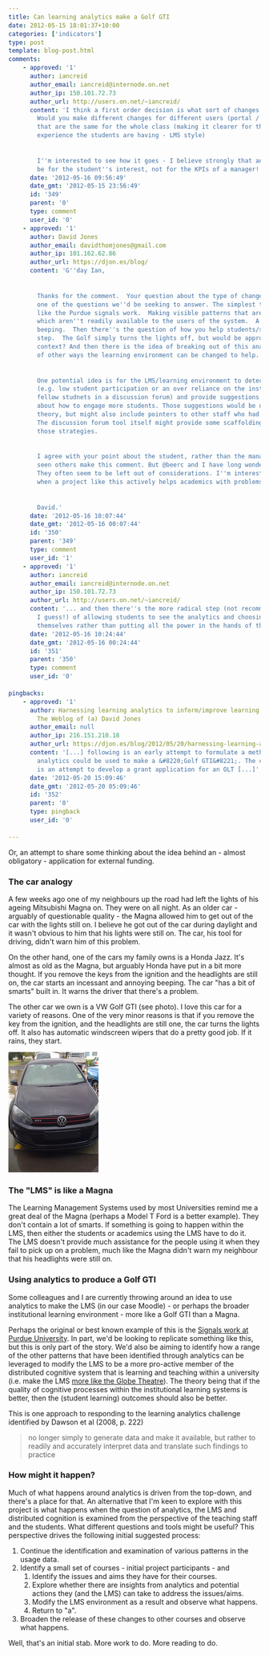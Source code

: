 ```yaml
---
title: Can learning analytics make a Golf GTI
date: 2012-05-15 18:01:37+10:00
categories: ['indicators']
type: post
template: blog-post.html
comments:
    - approved: '1'
      author: iancreid
      author_email: iancreid@internode.on.net
      author_ip: 150.101.72.73
      author_url: http://users.on.net/~iancreid/
      content: 'I think a first order decision is what sort of changes would you make?
        Would you make different changes for different users (portal / PLE style) or changes
        that are the same for the whole class (making it clearer for the academic what
        experience the students are having - LMS style)
    
    
        I''m interested to see how it goes - I believe strongly that analytics should
        be for the student''s interest, not for the KPIs of a manager!'
      date: '2012-05-16 09:56:49'
      date_gmt: '2012-05-15 23:56:49'
      id: '349'
      parent: '0'
      type: comment
      user_id: '0'
    - approved: '1'
      author: David Jones
      author_email: davidthomjones@gmail.com
      author_ip: 101.162.62.86
      author_url: https://djon.es/blog/
      content: 'G''day Ian,
    
    
        Thanks for the comment.  Your question about the type of changes to be made, is
        one of the questions we''d be seeking to answer. The simplest type of change is
        like the Purdue signals work.  Making visible patterns that are in the data, but
        which aren''t readily available to the users of the system.  A bit like the Jazz
        beeping.  Then there''s the question of how you help students/staff take the next
        step.  The Golf simply turns the lights off, but would be appropriate in a learning
        context? And then there is the idea of breaking out of this analogy and thinking
        of other ways the learning environment can be changed to help.
    
    
        One potential idea is for the LMS/learning environment to detect certain situations
        (e.g. low student participation or an over reliance on the instructor rather than
        fellow studnets in a discussion forum) and provide suggestions to the academic
        about how to engage more students. Those suggestions would be drawn from literature/learning
        theory, but might also include pointers to other staff who had adopted these approaches.
        The discussion forum tool itself might provide some scaffolding to help implement
        those strategies.
    
    
        I agree with your point about the student, rather than the manager. And I''ve
        seen others make this comment. But @beerc and I have long wondered about the academic/teacher.
        They often seem to be left out of considerations. I''m interested in what happens
        when a project like this actively helps academics with problems they are experiencing.
    
    
        David.'
      date: '2012-05-16 10:07:44'
      date_gmt: '2012-05-16 00:07:44'
      id: '350'
      parent: '349'
      type: comment
      user_id: '1'
    - approved: '1'
      author: iancreid
      author_email: iancreid@internode.on.net
      author_ip: 150.101.72.73
      author_url: http://users.on.net/~iancreid/
      content: '... and then there''s the more radical step (not recommended initially,
        I guess!) of allowing students to see the analytics and choosing such changes
        themselves rather than putting all the power in the hands of the teacher...'
      date: '2012-05-16 10:24:44'
      date_gmt: '2012-05-16 00:24:44'
      id: '351'
      parent: '350'
      type: comment
      user_id: '0'
    
pingbacks:
    - approved: '1'
      author: Harnessing learning analytics to inform/improve learning and teaching &laquo;
        The Weblog of (a) David Jones
      author_email: null
      author_ip: 216.151.210.18
      author_url: https://djon.es/blog/2012/05/20/harnessing-learning-analytics-to-informimprove-learning-and-teaching/
      content: '[...] following is an early attempt to formulate a method by which learning
        analytics could be used to make a &#8220;Golf GTI&#8221;. The context for this
        is an attempt to develop a grant application for an OLT [...]'
      date: '2012-05-20 15:09:46'
      date_gmt: '2012-05-20 05:09:46'
      id: '352'
      parent: '0'
      type: pingback
      user_id: '0'
    
---
```

Or, an attempt to share some thinking about the idea behind an - almost obligatory - application for external funding.

### The car analogy

A few weeks ago one of my neighbours up the road had left the lights of his ageing Mitsubishi Magna on. They were on all night. As an older car - arguably of questionable quality - the Magna allowed him to get out of the car with the lights still on. I believe he got out of the car during daylight and it wasn't obvious to him that his lights were still on. The car, his tool for driving, didn't warn him of this problem.

On the other hand, one of the cars my family owns is a Honda Jazz. It's almost as old as the Magna, but arguably Honda have put in a bit more thought. If you remove the keys from the ignition and the headlights are still on, the car starts an incessant and annoying beeping. The car "has a bit of smarts" built in. It warns the driver that there's a problem.

The other car we own is a VW Golf GTI (see photo). I love this car for a variety of reasons. One of the very minor reasons is that if you remove the key from the ignition, and the headlights are still one, the car turns the lights off. It also has automatic windscreen wipers that do a pretty good job. If it rains, they start.

[![The new car](images/5520914564_7aeba276c2_m.jpg)](http://www.flickr.com/photos/david_jones/5520914564/ "The new car by David T Jones, on Flickr")

### The "LMS" is like a Magna

The Learning Management Systems used by most Universities remind me a great deal of the Magna (perhaps a Model T Ford is a better example). They don't contain a lot of smarts. If something is going to happen within the LMS, then either the students or academics using the LMS have to do it. The LMS doesn't provide much assistance for the people using it when they fail to pick up on a problem, much like the Magna didn't warn my neighbour that his headlights were still on.

### Using analytics to produce a Golf GTI

Some colleagues and I are currently throwing around an idea to use analytics to make the LMS (in our case Moodle) - or perhaps the broader institutional learning environment - more like a Golf GTI than a Magna.

Perhaps the original or best known example of this is the [Signals work at Purdue University](http://www.itap.purdue.edu/learning/tools/signals/). In part, we'd be looking to replicate something like this, but this is only part of the story. We'd also be aiming to identify how a range of the other patterns that have been identified through analytics can be leveraged to modify the LMS to be a more pro-active member of the distributed cognitive system that is learning and teaching within a university (i.e. make the LMS [more like the Globe Theatre](/blog2/2010/10/06/making-the-lms-more-like-the-globe-theatre-distributed-cognition-the-extended-mind-and-moodle/)). The theory being that if the quality of cognitive processes within the institutional learning systems is better, then the (student learning) outcomes should also be better.

This is one approach to responding to the learning analytics challenge identified by Dawson et al (2008, p. 222)

> no longer simply to generate data and make it available, but rather to readily and accurately interpret data and translate such findings to practice

### How might it happen?

Much of what happens around analytics is driven from the top-down, and there's a place for that. An alternative that I'm keen to explore with this project is what happens when the question of analytics, the LMS and distributed cognition is examined from the perspective of the teaching staff and the students. What different questions and tools might be useful? This perspective drives the following initial suggested process:

1. Continue the identification and examination of various patterns in the usage data.
2. Identify a small set of courses - initial project participants - and
    1. Identify the issues and aims they have for their courses.
    2. Explore whether there are insights from analytics and potential actions they (and the LMS) can take to address the issues/aims.
    3. Modify the LMS environment as a result and observe what happens.
    4. Return to "a".
3. Broaden the release of these changes to other courses and observe what happens.

Well, that's an initial stab. More work to do. More reading to do.